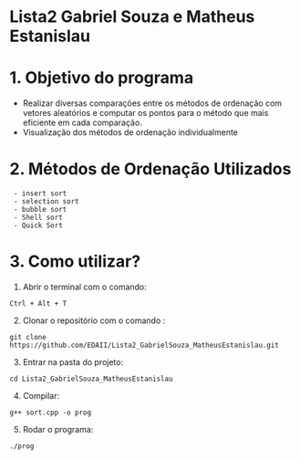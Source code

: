 # Lista2 Gabriel Souza e Matheus Estanislau
# 1. Objetivo do programa
- Realizar diversas comparações entre os métodos de ordenação com vetores aleatórios e computar os pontos para o método que mais eficiente em cada comparação.
- Visualização dos métodos de ordenação individualmente
# 2. Métodos de Ordenação Utilizados
     - insert sort   
     - selection sort
     - bubble sort
     - Shell sort
     - Quick Sort
# 3. Como utilizar?
1. Abrir o terminal com o comando: 
```
Ctrl + Alt + T
```
2. Clonar o repositório com o comando : 
```
git clone https://github.com/EDAII/Lista2_GabrielSouza_MatheusEstanislau.git
```
3. Entrar na pasta do projeto:
```
cd Lista2_GabrielSouza_MatheusEstanislau
```
4. Compilar:
```
g++ sort.cpp -o prog  
```
5. Rodar o programa:
```
./prog
```

